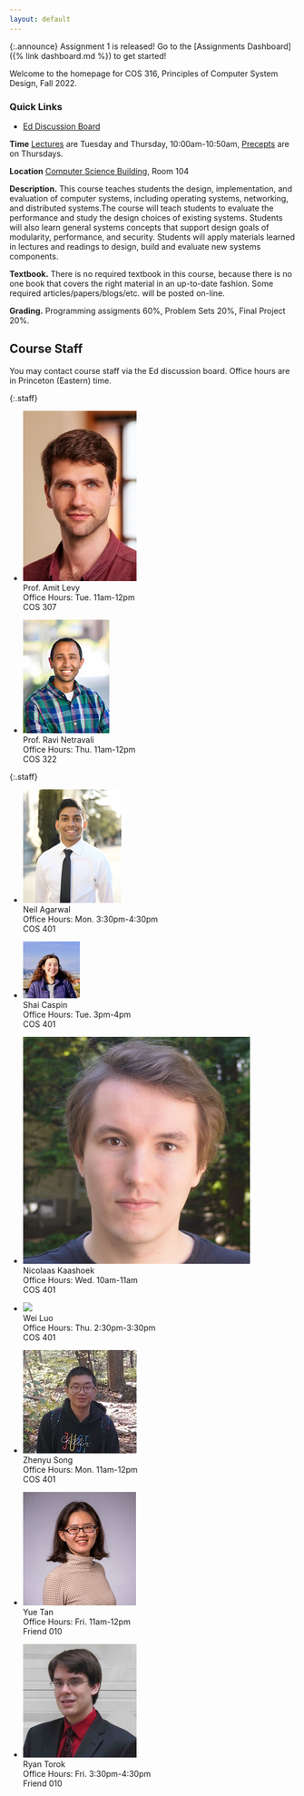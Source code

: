 ```yaml
---
layout: default
---
```


{:.announce}
Assignment 1 is released! Go to the [Assignments Dashboard]({% link dashboard.md %}) to get started!

Welcome to the homepage for COS 316, Principles of Computer System
Design, Fall 2022.

### Quick Links

  * [Ed Discussion Board](https://edstem.org/us/courses/23475)

**Time** [Lectures](lectures) are Tuesday and Thursday, 10:00am-10:50am, [Precepts](precepts) are on Thursdays.

**Location** [Computer Science Building](https://api.princeton.edu/campus-map/link?id=0167), Room 104

**Description.** This course teaches students the design,
implementation, and evaluation of computer systems, including operating
systems, networking, and distributed systems.The course will teach
students to evaluate the performance and study the design choices of
existing systems. Students will also learn general systems concepts that
support design goals of modularity, performance, and security. Students
will apply materials learned in lectures and readings to design, build
and evaluate new systems components.

**Textbook.** There is no required textbook in this course, because
there is no one book that covers the right material in an up-to-date
fashion. Some required articles/papers/blogs/etc. will be posted
on-line.

**Grading.** Programming assigments 60%, Problem Sets 20%, Final Project 20%.

## Course Staff

You may contact course staff via the Ed discussion board. Office hours are in
Princeton (Eastern) time.

{:.staff}
* ![](images/staff/amit-levy.jpg)\
Prof. Amit Levy\
Office Hours:
Tue. 11am-12pm\
COS 307

* ![](images/staff/ravi-netravali.jpg)\
Prof. Ravi Netravali\
Office Hours:
Thu. 11am-12pm\
COS 322


{:.staff}

* ![](images/staff/neil-agarwal.jpg)\
Neil Agarwal\
Office Hours:
Mon. 3:30pm-4:30pm\
COS 401

* ![](images/staff/shai.jpg)\
Shai Caspin\
Office Hours:
Tue. 3pm-4pm\
COS 401

* ![](images/staff/nick-kaashoek.jpg)\
Nicolaas Kaashoek\
Office Hours:
Wed. 10am-11am\
COS 401

* ![](images/staff/wei-luo.jpg)\
Wei Luo\
Office Hours:
Thu. 2:30pm-3:30pm\
COS 401

* ![](images/staff/zhenyu-song.jpg)\
Zhenyu Song\
Office Hours:
Mon. 11am-12pm\
COS 401


* ![](images/staff/yue-tan.jpg)\
Yue Tan\
Office Hours:
Fri. 11am-12pm\
Friend 010

* ![](images/staff/ryan-torok.jpg)\
Ryan Torok\
Office Hours:
Fri. 3:30pm-4:30pm\
Friend 010
